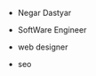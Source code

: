 - Negar Dastyar

- SoftWare Engineer
- web designer 

- seo


<!---
negar-72/negar-72 is a ✨ special ✨ repository because its `README.md` (this file) appears on your GitHub profile.
You can click the Preview link to take a look at your changes.
--->

